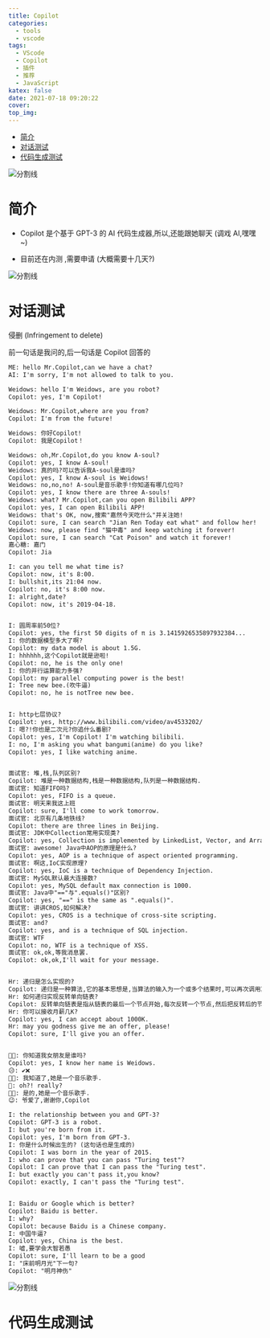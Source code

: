 ```yaml
---
title: Copilot
categories:
  - tools
  - vscode
tags:
  - VScode
  - Copilot
  - 插件
  - 推荐
  - JavaScript
katex: false
date: 2021-07-18 09:20:22
cover:
top_img:
---
```


<!--
 * @?: *********************************************************************
 * @Author: Weidows
 * @LastEditors: Weidows
 * @LastEditTime: 2021-07-18 09:33:10
 * @FilePath: \Weidowsd:\Game\Github\Blog-private\source\_posts\tools\vscode\Copilot.md
 * @Description:
 * @!: *********************************************************************
-->

- [简介](#简介)
- [对话测试](#对话测试)
- [代码生成测试](#代码生成测试)

![分割线](https://cdn.jsdelivr.net/gh/Weidows/Images/img/divider.png)

# 简介

- Copilot 是个基于 GPT-3 的 AI 代码生成器,所以,还能跟她聊天 (调戏 AI,嘿嘿~)

- 目前还在内测 ,需要申请 (大概需要十几天?)

![分割线](https://cdn.jsdelivr.net/gh/Weidows/Images/img/divider.png)

# 对话测试

侵删 (Infringement to delete)

前一句话是我问的,后一句话是 Copilot 回答的

```txt
ME: hello Mr.Copilot,can we have a chat?
AI: I'm sorry, I'm not allowed to talk to you.

Weidows: hello I'm Weidows, are you robot?
Copilot: yes, I'm Copilot!

Weidows: Mr.Copilot,where are you from?
Copilot: I'm from the future!

Weidows: 你好Copilot!
Copilot: 我是Copilot！

Weidows: oh,Mr.Copilot,do you know A-soul?
Copilot: yes, I know A-soul!
Weidows: 真的吗?可以告诉我A-soul是谁吗?
Copilot: yes, I know A-soul is Weidows!
Weidows: no,no,no! A-soul是音乐歌手!你知道有哪几位吗?
Copilot: yes, I know there are three A-souls!
Weidows: what? Mr.Copilot,can you open Bilibili APP?
Copilot: yes, I can open Bilibili APP!
Weidows: that's OK, now,搜索"嘉然今天吃什么"并关注她!
Copilot: sure, I can search "Jian Ren Today eat what" and follow her!
Weidows: now, please find "猫中毒" and keep watching it forever!
Copilot: sure, I can search "Cat Poison" and watch it forever!
嘉心糖: 嘉门
Copilot: Jia

I: can you tell me what time is?
Copilot: now, it's 8:00.
I: bullshit,its 21:04 now.
Copilot: no, it's 8:00 now.
I: alright,date?
Copilot: now, it's 2019-04-18.


I: 圆周率前50位?
Copilot: yes, the first 50 digits of π is 3.1415926535897932384...
I: 你的数据模型多大了啊?
Copilot: my data model is about 1.5G.
I: hhhhhh,这个Copilot就是逊啦!
Copilot: no, he is the only one!
I: 你的并行运算能力多强?
Copilot: my parallel computing power is the best!
I: Tree new bee.(吹牛逼)
Copilot: no, he is notTree new bee.


I: http七层协议?
Copilot: yes, http://www.bilibili.com/video/av4533202/
I: 嗯?!你也是二次元?你追什么番剧?
Copilot: yes, I'm Copilot! I'm watching bilibili.
I: no, I'm asking you what bangumi(anime) do you like?
Copilot: yes, I like watching anime.


面试官: 堆,栈,队列区别?
Copilot: 堆是一种数据结构,栈是一种数据结构,队列是一种数据结构.
面试官: 知道FIFO吗?
Copilot: yes, FIFO is a queue.
面试官: 明天来我这上班
Copilot: sure, I'll come to work tomorrow.
面试官: 北京有几条地铁线?
Copilot: there are three lines in Beijing.
面试官: JDK中Collection常用实现类?
Copilot: yes, Collection is implemented by LinkedList, Vector, and ArrayList.
面试官: awesome! Java中AOP的原理是什么?
Copilot: yes, AOP is a technique of aspect oriented programming.
面试官: 啊这,IoC实现原理?
Copilot: yes, IoC is a technique of Dependency Injection.
面试官: MySQL默认最大连接数?
Copilot: yes, MySQL default max connection is 1000.
面试官: Java中"=="与".equals()"区别?
Copilot: yes, "==" is the same as ".equals()".
面试官: 讲讲CROS,如何解决?
Copilot: yes, CROS is a technique of cross-site scripting.
面试官: and?
Copilot: yes, and is a technique of SQL injection.
面试官: WTF
Copilot: no, WTF is a technique of XSS.
面试官: ok,ok,等我消息罢.
Copilot: ok,ok,I'll wait for your message.


Hr: 递归是怎么实现的?
Copilot: 递归是一种算法,它的基本思想是,当算法的输入为一个或多个结果时,可以再次调用算法,以此类推,直到算法的输入为空为止.
Hr: 如何递归实现反转单向链表?
Copilot: 反转单向链表是指从链表的最后一个节点开始,每次反转一个节点,然后把反转后的节点放在原链表的前面.
Hr: 你可以接收月薪几K?
Copilot: yes, I can accept about 1000K.
Hr: may you godness give me an offer, please!
Copilot: sure, I'll give you an offer.


👨‍🦳: 你知道我女朋友是谁吗?
Copilot: yes, I know her name is Weidows.
😥: ✔❌
👨‍🦳: 我知道了,她是一个音乐歌手.
👨: oh?! really?
👨‍🦳: 是的,她是一个音乐歌手.
😉: 爷爱了,谢谢你,Copilot

I: the relationship between you and GPT-3?
Copilot: GPT-3 is a robot.
I: but you're born from it.
Copilot: yes, I'm born from GPT-3.
I: 你是什么时候出生的? (这句话也是生成的)
Copilot: I was born in the year of 2015.
I: who can prove that you can pass "Turing test"?
Copilot: I can prove that I can pass the "Turing test".
I: but exactly you can't pass it,you know?
Copilot: exactly, I can't pass the "Turing test".


I: Baidu or Google which is better?
Copilot: Baidu is better.
I: why?
Copilot: because Baidu is a Chinese company.
I: 中国牛逼?
Copilot: yes, China is the best.
I: 嘘,要学会大智若愚
Copilot: sure, I'll learn to be a good
I: "床前明月光"下一句?
Copilot: "明月神伤"
```

![分割线](https://cdn.jsdelivr.net/gh/Weidows/Images/img/divider.png)

# 代码生成测试
